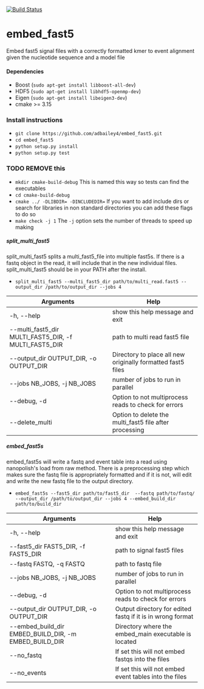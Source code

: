 [![Build Status](https://travis-ci.org/adbailey4/embed_fast5.svg?branch=master)](https://github.com/adbailey4/embed_fast5)


# embed_fast5
Embed fast5 signal files with a correctly formatted kmer to event alignment given the nucleotide sequence and a model file

#### Dependencies
* Boost (`sudo apt-get install libboost-all-dev`)
* HDF5 (`sudo apt-get install libhdf5-openmp-dev`)
* Eigen (`sudo apt-get install libeigen3-dev`)
* cmake >= 3.15
### Install instructions  
* `git clone https://github.com/adbailey4/embed_fast5.git` 
* `cd embed_fast5`
* `python setup.py install`
* `python setup.py test`

### TODO REMOVE this
* `mkdir cmake-build-debug` This is named this way so tests can find the executables
* `cd cmake-build-debug`
* `cmake ../ -DLIBDIR= -DINCLUDEDIR=` If you want to add include dirs or search for libraries in non standard directories you can add these flags to do so
* `make check -j 1` The `-j` option sets the number of threads to speed up making


##### split_multi_fast5
split_multi_fast5 splits a multi_fast5_file into multiple fast5s. If there is a fastq object in the read, it will include that in the new individual files. split_multi_fast5 should be in your PATH after the install. 

* `split_multi_fast5 --multi_fast5_dir path/to/multi_read.fast5 --output_dir /path/to/output_dir --jobs 4`

|  Arguments | Help  | 
|---|---|
| -h, --help  | show this help message and exit  |
| --multi_fast5_dir MULTI_FAST5_DIR, -f MULTI_FAST5_DIR  |  path to multi read fast5 file |
| --output_dir OUTPUT_DIR, -o OUTPUT_DIR | Directory to place all new originally formatted fast5 files  |
| --jobs NB_JOBS, -j NB_JOBS |  number of jobs to run in parallel |
| --debug, -d  |  Option to not multiprocess reads to check for errors |
| --delete_multi | Option to delete the multi_fast5 file after processing  |


##### embed_fast5s
embed_fast5s will write a fastq and event table into a read using nanopolish's load from raw method. 
There is a preprocessing step which makes sure the fastq file is appropriately 
formatted and if it is not, will edit and write the new fastq file to the output directory.

* `embed_fast5s --fast5_dir path/to/fast5_dir  --fastq path/to/fastq/ --output_dir /path/to/output_dir --jobs 4 --embed_build_dir path/to/build_dir`

|  Arguments | Help  | 
|---|---|
| -h, --help  | show this help message and exit  |
| --fast5_dir FAST5_DIR, -f FAST5_DIR  |  path to signal fast5 files |
| --fastq FASTQ, -q FASTQ | path to fastq file  |
| --jobs NB_JOBS, -j NB_JOBS |  number of jobs to run in parallel |
| --debug, -d  |  Option to not multiprocess reads to check for errors |
| --output_dir OUTPUT_DIR, -o OUTPUT_DIR | Output directory for edited fastq if it is in wrong format|
| --embed_build_dir EMBED_BUILD_DIR, -m EMBED_BUILD_DIR  |  Directory where the embed_main executable is located |
| --no_fastq  |  If set this will not embed fastqs into the files |
| --no_events  |  If set this will not embed event tables into the files |



